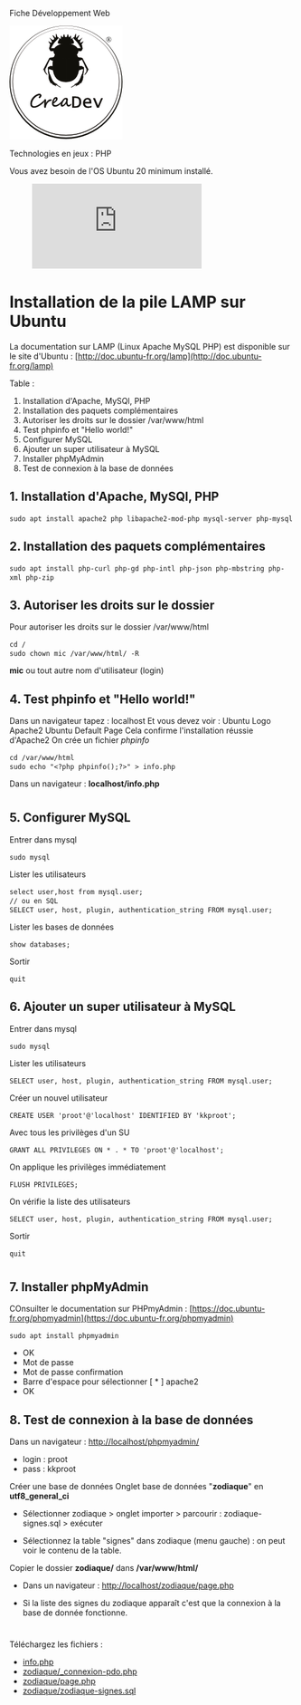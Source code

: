 Fiche Développement Web

[![CreaDev](logo-creadev-210207-R-200.png)](http://www.creadev.ninja/)

Technologies en jeux : PHP

Vous avez besoin de l'OS Ubuntu 20 minimum installé. 

<figure class="video_container">
  <iframe src="https://www.youtube.com/watch?v=7Urovp9dSu8" frameborder="0" allowfullscreen="true"> </iframe>
</figure>

# Installation de la pile LAMP sur Ubuntu

La documentation sur LAMP (Linux Apache MySQL PHP) est disponible sur le site d'Ubuntu : [http://doc.ubuntu-fr.org/lamp](http://doc.ubuntu-fr.org/lamp)

Table :
1. Installation d'Apache, MySQl, PHP
2. Installation des paquets complémentaires
3. Autoriser les droits sur le dossier /var/www/html
4. Test phpinfo et "Hello world!"
5. Configurer MySQL
6. Ajouter un super utilisateur à MySQL
7. Installer phpMyAdmin
8. Test de connexion à la base de données

## 1. Installation d'Apache, MySQl, PHP
    sudo apt install apache2 php libapache2-mod-php mysql-server php-mysql

## 2. Installation des paquets complémentaires
    sudo apt install php-curl php-gd php-intl php-json php-mbstring php-xml php-zip

## 3. Autoriser les droits sur le dossier 
Pour autoriser les droits sur le dossier /var/www/html

    cd /
    sudo chown mic /var/www/html/ -R
**mic** ou tout autre nom d'utilisateur (login)

## 4. Test phpinfo et "Hello world!"
Dans un navigateur tapez : localhost
Et vous devez voir : Ubuntu Logo Apache2 Ubuntu Default Page 
Cela confirme l'installation réussie d'Apache2
On crée un fichier *phpinfo*

    cd /var/www/html
    sudo echo "<?php phpinfo();?>" > info.php   
Dans un navigateur : **localhost/info.php**
#
## 5. Configurer MySQL
Entrer dans mysql

    sudo mysql

Lister les utilisateurs

    select user,host from mysql.user;
    // ou en SQL
    SELECT user, host, plugin, authentication_string FROM mysql.user;
Lister les bases de données

    show databases;

Sortir

    quit

## 6. Ajouter un super utilisateur à MySQL
Entrer dans mysql

    sudo mysql
Lister les utilisateurs

    SELECT user, host, plugin, authentication_string FROM mysql.user;

Créer un nouvel utilisateur

    CREATE USER 'proot'@'localhost' IDENTIFIED BY 'kkproot';

Avec tous les privilèges d'un SU

    GRANT ALL PRIVILEGES ON * . * TO 'proot'@'localhost';

On applique les privilèges immédiatement

    FLUSH PRIVILEGES;

On vérifie la liste des utilisateurs

    SELECT user, host, plugin, authentication_string FROM mysql.user;

Sortir

    quit
#
## 7. Installer phpMyAdmin
COnsuilter le documentation sur PHPmyAdmin : [https://doc.ubuntu-fr.org/phpmyadmin](https://doc.ubuntu-fr.org/phpmyadmin)

    sudo apt install phpmyadmin
- OK
- Mot de passe
- Mot de passe confirmation
- Barre d'espace pour sélectionner [ * ] apache2
- OK

## 8. Test de connexion à la base de données
Dans un navigateur : [http://localhost/phpmyadmin/](localhost/phpmyadmin/)
- login : proot
- pass : kkproot

Créer une base de données
    Onglet base de données "**zodiaque**" en **utf8_general_ci**

- Sélectionner zodiaque > onglet importer > parcourir : zodiaque-signes.sql > exécuter

- Sélectionnez la table "signes" dans zodiaque (menu gauche) : on peut voir le contenu de la table.

Copier le dossier **zodiaque/** dans **/var/www/html/**

- Dans un navigateur : [http://localhost/zodiaque/page.php](localhost/zodiaque/page.php)

- Si la liste des signes du zodiaque apparaît c'est que la connexion à la base de donnée fonctionne.

#
Téléchargez les fichiers :

- [info.php](files/info.php)
- [zodiaque/_connexion-pdo.php](files/zodiaque/_connexion-pdo.php)
- [zodiaque/page.php](files/zodiaque/page.php)
- [zodiaque/zodiaque-signes.sql](files/zodiaque/zodiaque-signes.sql)